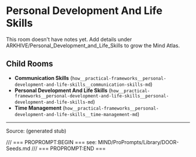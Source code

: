 # Personal Development And Life Skills

This room doesn't have notes yet. Add details under ARKHIVE/Personal_Development_and_Life_Skills to grow the Mind Atlas.

## Child Rooms
- **Communication Skills** (`how__practical-frameworks__personal-development-and-life-skills__communication-skills-md`)
- **Personal Development And Life Skills** (`how__practical-frameworks__personal-development-and-life-skills__personal-development-and-life-skills-md`)
- **Time Management** (`how__practical-frameworks__personal-development-and-life-skills__time-management-md`)

---
Source: (generated stub)

/// === PROPROMPT:BEGIN ===
see: MIND/ProPrompts/Library/DOOR-Seeds.md
/// === PROPROMPT:END ===
